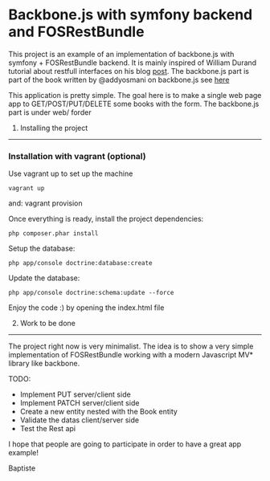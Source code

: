 Backbone.js with symfony backend and FOSRestBundle
========================

This project is an example of an implementation of backbone.js with symfony + FOSRestBundle backend.
It is mainly inspired of William Durand tutorial about restfull interfaces on his blog [post](http://williamdurand.fr/2012/08/02/rest-apis-with-symfony2-the-right-way/).
The backbone.js part is part of the book written by @addyosmani on backbone.js see [here](http://addyosmani.github.io/backbone-fundamentals/#exercise-2-book-library---your-first-restful-backbone.js-app)

This application is pretty simple. The goal here is to make a single web page app to GET/POST/PUT/DELETE some books with the form.
The backbone.js part is under web/ forder

1) Installing the project
---------------------------------------

### Installation with vagrant (optional)

Use vagrant up to set up the machine

    vagrant up

and:
    vagrant provision

Once everything is ready, install the project dependencies:

    php composer.phar install

Setup the database:

    php app/console doctrine:database:create

Update the database:

    php app/console doctrine:schema:update --force

Enjoy the code :) by opening the index.html file


2) Work to be done
---------------------------------------

The project right now is very minimalist. The idea is to show a very simple implementation of FOSRestBundle working with a modern Javascript MV* library like backbone.

TODO:

* Implement PUT server/client side
* Implement PATCH server/client side
* Create a new entity nested with the Book entity
* Validate the datas client/server side
* Test the Rest api


I hope that people are going to participate in order to have a great app example!

Baptiste
